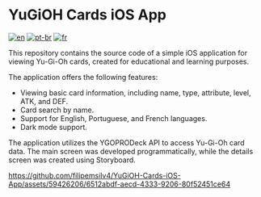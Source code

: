 # YuGiOH Cards iOS App
[![en](https://img.shields.io/badge/lang-en-red.svg)](https://github.com/filipemsilv4/YuGiOH-Cards-iOS-App/blob/master/README.md)
[![pt-br](https://img.shields.io/badge/lang-pt--br-green.svg)](https://github.com/filipemsilv4/YuGiOH-Cards-iOS-App/blob/master/README.pt-br.md)
[![fr](https://img.shields.io/badge/lang-fr-yellow.svg)](https://github.com/filipemsilv4/YuGiOH-Cards-iOS-App/blob/master/README.fr.md)


This repository contains the source code of a simple iOS application for viewing Yu-Gi-Oh cards, created for educational and learning purposes.

The application offers the following features:
- Viewing basic card information, including name, type, attribute, level, ATK, and DEF.
- Card search by name.
- Support for English, Portuguese, and French languages.
- Dark mode support.

The application utilizes the YGOPRODeck API to access Yu-Gi-Oh card data. The main screen was developed programmatically, while the details screen was created using Storyboard.

https://github.com/filipemsilv4/YuGiOH-Cards-iOS-App/assets/59426206/6512abdf-aecd-4333-9206-80f52451ce64

